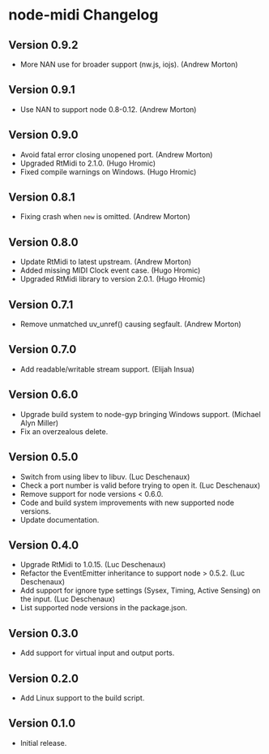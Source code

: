 # node-midi Changelog

## Version 0.9.2

* More NAN use for broader support (nw.js, iojs). (Andrew Morton)

## Version 0.9.1

* Use NAN to support node 0.8-0.12. (Andrew Morton)

## Version 0.9.0

* Avoid fatal error closing unopened port. (Andrew Morton)
* Upgraded RtMidi to 2.1.0. (Hugo Hromic)
* Fixed compile warnings on Windows. (Hugo Hromic)

## Version 0.8.1

* Fixing crash when `new` is omitted. (Andrew Morton)

## Version 0.8.0

* Update RtMidi to latest upstream. (Andrew Morton)
* Added missing MIDI Clock event case. (Hugo Hromic)
* Upgraded RtMidi library to version 2.0.1. (Hugo Hromic)

## Version 0.7.1

* Remove unmatched uv_unref() causing segfault. (Andrew Morton)

## Version 0.7.0

* Add readable/writable stream support. (Elijah Insua)

## Version 0.6.0

* Upgrade build system to node-gyp bringing Windows support. (Michael Alyn Miller)
* Fix an overzealous delete.

## Version 0.5.0

* Switch from using libev to libuv. (Luc Deschenaux)
* Check a port number is valid before trying to open it. (Luc Deschenaux)
* Remove support for node versions < 0.6.0.
* Code and build system improvements with new supported node versions.
* Update documentation.


## Version 0.4.0

* Upgrade RtMidi to 1.0.15. (Luc Deschenaux)
* Refactor the EventEmitter inheritance to support node > 0.5.2. (Luc Deschenaux)
* Add support for ignore type settings (Sysex, Timing, Active Sensing) on the input. (Luc Deschenaux)
* List supported node versions in the package.json.


## Version 0.3.0

* Add support for virtual input and output ports.


## Version 0.2.0

* Add Linux support to the build script.


## Version 0.1.0

* Initial release.
